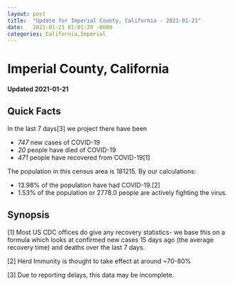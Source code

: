 ```yaml
---
layout: post
title:  "Update for Imperial County, California - 2021-01-21"
date:   2021-01-21 01:01:29 -0600
categories: California,Imperial
---
```


# Imperial County, California
#### Updated 2021-01-21

## Quick Facts

In the last 7 days[3] we project there have been
- *747* new cases of COVID-19
- *20* people have died of COVID-19
- *471* people have recovered from COVID-19[1]

The population in this census area is 181215. By our calculations:
- 13.98% of the population have had COVID-19.[2]
- 1.53% of the population or 2778.0 people are actively fighting the virus.

## Synopsis




[1] Most US CDC offices do give any recovery statistics- we base this on a formula which looks at confirmed new cases
15 days ago (the average recovery time) and deaths over the last 7 days.

[2] Herd Immunity is thought to take effect at around ~70-80%

[3] Due to reporting delays, this data may be incomplete.
 
    